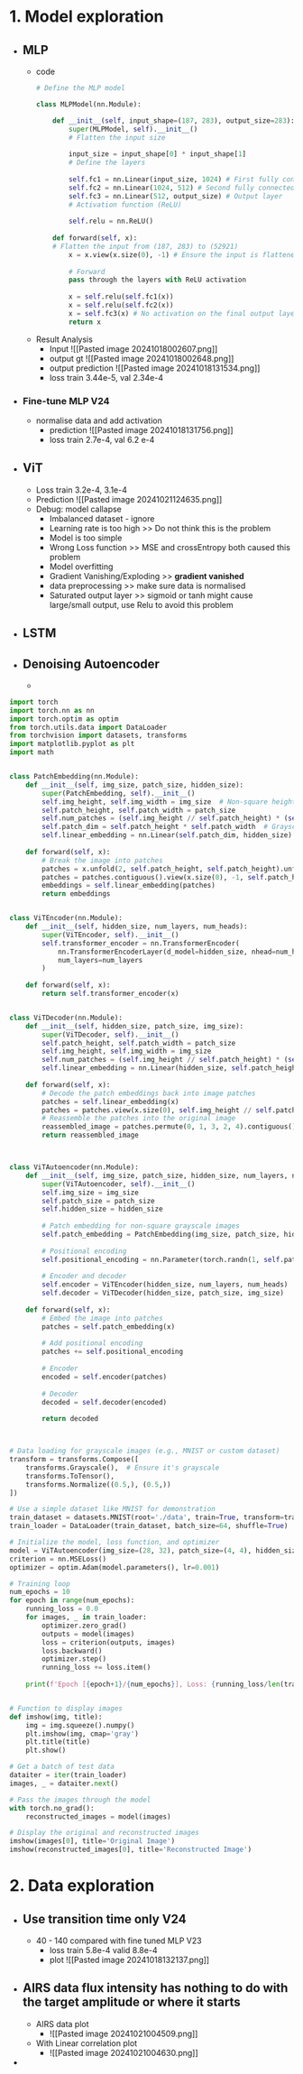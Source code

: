 # 1. Model exploration
- ## **MLP**
	- code
		``` python
		# Define the MLP model
	
		class MLPModel(nn.Module):
		
			def __init__(self, input_shape=(187, 283), output_size=283):
				super(MLPModel, self).__init__()
				# Flatten the input size
				
				input_size = input_shape[0] * input_shape[1]
				# Define the layers
				
				self.fc1 = nn.Linear(input_size, 1024) # First fully connected layer	
				self.fc2 = nn.Linear(1024, 512) # Second fully connected layer	
				self.fc3 = nn.Linear(512, output_size) # Output layer
				# Activation function (ReLU)
				
				self.relu = nn.ReLU()
				
			def forward(self, x):
			# Flatten the input from (187, 283) to (52921)
				x = x.view(x.size(0), -1) # Ensure the input is flattened
			
				# Forward 
				pass through the layers with ReLU activation
				
				x = self.relu(self.fc1(x))
				x = self.relu(self.fc2(x))
				x = self.fc3(x) # No activation on the final output layer
				return x
		```
	- Result Analysis
		- Input
			![[Pasted image 20241018002607.png]]
		- output gt
			![[Pasted image 20241018002648.png]]
		- output prediction
			![[Pasted image 20241018131534.png]]
		- loss train 3.44e-5, val 2.34e-4				
- ### Fine-tune MLP V24
	- normalise data and add activation
		- prediction
			![[Pasted image 20241018131756.png]]
		- loss  train 2.7e-4, val 6.2 e-4
- ## ViT
	- Loss train 3.2e-4, 3.1e-4
	- Prediction
		![[Pasted image 20241021124635.png]]
	- Debug: model callapse
		- Imbalanced dataset - ignore
		- Learning rate is too high >> Do not think this is the problem
		- Model is too simple 
		- Wrong Loss function >> MSE and crossEntropy both caused this problem
		- Model overfitting
		- Gradient Vanishing/Exploding >> **gradient vanished**
		- data preprocessing >> make sure data is normalised
		- Saturated output layer >> sigmoid or tanh might cause large/small output, use Relu to avoid this problem
- ## LSTM
- ## Denoising Autoencoder
	- ```
``` python
import torch
import torch.nn as nn
import torch.optim as optim
from torch.utils.data import DataLoader
from torchvision import datasets, transforms
import matplotlib.pyplot as plt
import math


class PatchEmbedding(nn.Module):
    def __init__(self, img_size, patch_size, hidden_size):
        super(PatchEmbedding, self).__init__()
        self.img_height, self.img_width = img_size  # Non-square height and width
        self.patch_height, self.patch_width = patch_size
        self.num_patches = (self.img_height // self.patch_height) * (self.img_width // self.patch_width)
        self.patch_dim = self.patch_height * self.patch_width  # Grayscale image: 1 channel
        self.linear_embedding = nn.Linear(self.patch_dim, hidden_size)
        
    def forward(self, x):
        # Break the image into patches
        patches = x.unfold(2, self.patch_height, self.patch_height).unfold(3, self.patch_width, self.patch_width)
        patches = patches.contiguous().view(x.size(0), -1, self.patch_height * self.patch_width)  # (batch, num_patches, patch_dim)
        embeddings = self.linear_embedding(patches)
        return embeddings


class ViTEncoder(nn.Module):
    def __init__(self, hidden_size, num_layers, num_heads):
        super(ViTEncoder, self).__init__()
        self.transformer_encoder = nn.TransformerEncoder(
            nn.TransformerEncoderLayer(d_model=hidden_size, nhead=num_heads),
            num_layers=num_layers
        )
    
    def forward(self, x):
        return self.transformer_encoder(x)


class ViTDecoder(nn.Module):
    def __init__(self, hidden_size, patch_size, img_size):
        super(ViTDecoder, self).__init__()
        self.patch_height, self.patch_width = patch_size
        self.img_height, self.img_width = img_size
        self.num_patches = (self.img_height // self.patch_height) * (self.img_width // self.patch_width)
        self.linear_embedding = nn.Linear(hidden_size, self.patch_height * self.patch_width)
    
    def forward(self, x):
        # Decode the patch embeddings back into image patches
        patches = self.linear_embedding(x)
        patches = patches.view(x.size(0), self.img_height // self.patch_height, self.img_width // self.patch_width, self.patch_height, self.patch_width)
        # Reassemble the patches into the original image
        reassembled_image = patches.permute(0, 1, 3, 2, 4).contiguous().view(x.size(0), 1, self.img_height, self.img_width)
        return reassembled_image



class ViTAutoencoder(nn.Module):
    def __init__(self, img_size, patch_size, hidden_size, num_layers, num_heads):
        super(ViTAutoencoder, self).__init__()
        self.img_size = img_size
        self.patch_size = patch_size
        self.hidden_size = hidden_size
        
        # Patch embedding for non-square grayscale images
        self.patch_embedding = PatchEmbedding(img_size, patch_size, hidden_size)
        
        # Positional encoding
        self.positional_encoding = nn.Parameter(torch.randn(1, self.patch_embedding.num_patches, hidden_size))
        
        # Encoder and decoder
        self.encoder = ViTEncoder(hidden_size, num_layers, num_heads)
        self.decoder = ViTDecoder(hidden_size, patch_size, img_size)
        
    def forward(self, x):
        # Embed the image into patches
        patches = self.patch_embedding(x)
        
        # Add positional encoding
        patches += self.positional_encoding
        
        # Encoder
        encoded = self.encoder(patches)
        
        # Decoder
        decoded = self.decoder(encoded)
        
        return decoded



# Data loading for grayscale images (e.g., MNIST or custom dataset)
transform = transforms.Compose([
    transforms.Grayscale(),  # Ensure it's grayscale
    transforms.ToTensor(),
    transforms.Normalize((0.5,), (0.5,))
])

# Use a simple dataset like MNIST for demonstration
train_dataset = datasets.MNIST(root='./data', train=True, transform=transform, download=True)
train_loader = DataLoader(train_dataset, batch_size=64, shuffle=True)

# Initialize the model, loss function, and optimizer
model = ViTAutoencoder(img_size=(28, 32), patch_size=(4, 4), hidden_size=64, num_layers=6, num_heads=8)
criterion = nn.MSELoss()
optimizer = optim.Adam(model.parameters(), lr=0.001)

# Training loop
num_epochs = 10
for epoch in range(num_epochs):
    running_loss = 0.0
    for images, _ in train_loader:
        optimizer.zero_grad()
        outputs = model(images)
        loss = criterion(outputs, images)
        loss.backward()
        optimizer.step()
        running_loss += loss.item()
    
    print(f'Epoch [{epoch+1}/{num_epochs}], Loss: {running_loss/len(train_loader):.4f}')


# Function to display images
def imshow(img, title):
    img = img.squeeze().numpy()
    plt.imshow(img, cmap='gray')
    plt.title(title)
    plt.show()

# Get a batch of test data
dataiter = iter(train_loader)
images, _ = dataiter.next()

# Pass the images through the model
with torch.no_grad():
    reconstructed_images = model(images)

# Display the original and reconstructed images
imshow(images[0], title='Original Image')
imshow(reconstructed_images[0], title='Reconstructed Image')


```
# 2. Data exploration
- ## Use transition time only V24
	- 40 - 140
		compared with fine tuned MLP V23
		- loss train 5.8e-4 valid 8.8e-4
		- plot
			![[Pasted image 20241018132137.png]]
- ## AIRS data flux intensity has nothing to do with the target amplitude or where it starts
	- AIRS data plot
		- ![[Pasted image 20241021004509.png]]
	- With Linear correlation plot
		- ![[Pasted image 20241021004630.png]]
- 